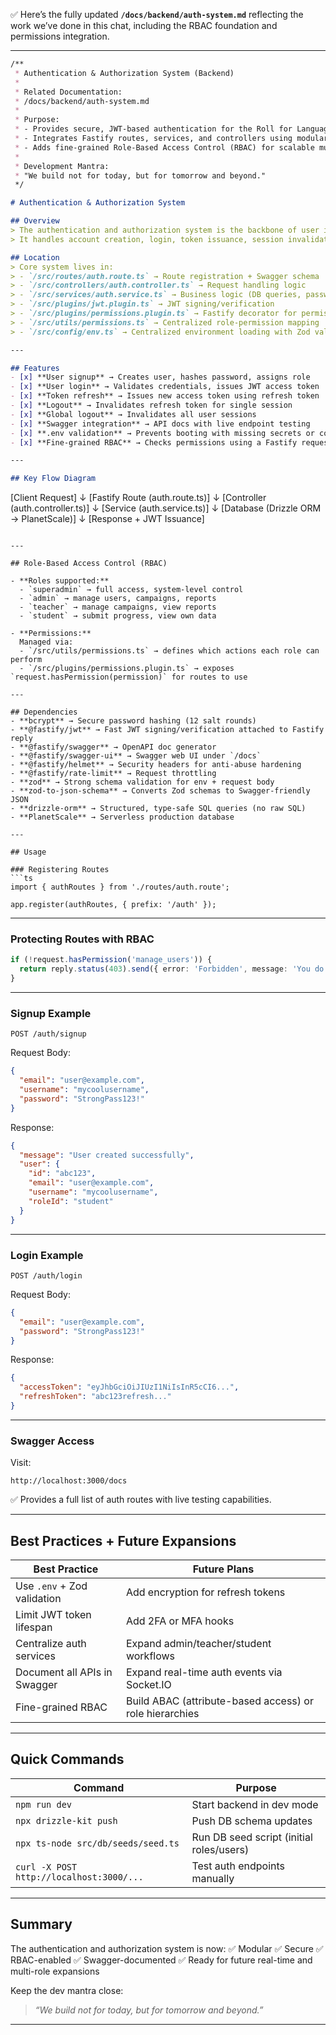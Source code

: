 ✅ Here’s the fully updated **`/docs/backend/auth-system.md`** reflecting the work we’ve done in this chat, including the RBAC foundation and permissions integration.

---

```markdown
/**
 * Authentication & Authorization System (Backend)
 * 
 * Related Documentation:
 * /docs/backend/auth-system.md
 * 
 * Purpose:
 * - Provides secure, JWT-based authentication for the Roll for Language platform
 * - Integrates Fastify routes, services, and controllers using modular clean architecture
 * - Adds fine-grained Role-Based Access Control (RBAC) for scalable multi-role management
 * 
 * Development Mantra:
 * "We build not for today, but for tomorrow and beyond."
 */

# Authentication & Authorization System

## Overview
> The authentication and authorization system is the backbone of user identity, session control, and permission management on the platform.  
> It handles account creation, login, token issuance, session invalidation, and fine-grained role-based access, while maintaining clean separation across routes, controllers, services, and plugins.

## Location
> Core system lives in:  
> - `/src/routes/auth.route.ts` → Route registration + Swagger schema  
> - `/src/controllers/auth.controller.ts` → Request handling logic  
> - `/src/services/auth.service.ts` → Business logic (DB queries, password checks)  
> - `/src/plugins/jwt.plugin.ts` → JWT signing/verification  
> - `/src/plugins/permissions.plugin.ts` → Fastify decorator for permission checks  
> - `/src/utils/permissions.ts` → Centralized role-permission mapping  
> - `/src/config/env.ts` → Centralized environment loading with Zod validation

---

## Features
- [x] **User signup** → Creates user, hashes password, assigns role
- [x] **User login** → Validates credentials, issues JWT access token
- [x] **Token refresh** → Issues new access token using refresh token
- [x] **Logout** → Invalidates refresh token for single session
- [x] **Global logout** → Invalidates all user sessions
- [x] **Swagger integration** → API docs with live endpoint testing
- [x] **.env validation** → Prevents booting with missing secrets or configs
- [x] **Fine-grained RBAC** → Checks permissions using a Fastify request decorator

---

## Key Flow Diagram

```

\[Client Request]
↓
\[Fastify Route (auth.route.ts)]
↓
\[Controller (auth.controller.ts)]
↓
\[Service (auth.service.ts)]
↓
\[Database (Drizzle ORM → PlanetScale)]
↓
\[Response + JWT Issuance]

````

---

## Role-Based Access Control (RBAC)

- **Roles supported:**
  - `superadmin` → full access, system-level control
  - `admin` → manage users, campaigns, reports
  - `teacher` → manage campaigns, view reports
  - `student` → submit progress, view own data

- **Permissions:**
  Managed via:
  - `/src/utils/permissions.ts` → defines which actions each role can perform
  - `/src/plugins/permissions.plugin.ts` → exposes `request.hasPermission(permission)` for routes to use

---

## Dependencies
- **bcrypt** → Secure password hashing (12 salt rounds)
- **@fastify/jwt** → Fast JWT signing/verification attached to Fastify reply
- **@fastify/swagger** → OpenAPI doc generator
- **@fastify/swagger-ui** → Swagger web UI under `/docs`
- **@fastify/helmet** → Security headers for anti-abuse hardening
- **@fastify/rate-limit** → Request throttling
- **zod** → Strong schema validation for env + request body
- **zod-to-json-schema** → Converts Zod schemas to Swagger-friendly JSON
- **drizzle-orm** → Structured, type-safe SQL queries (no raw SQL)
- **PlanetScale** → Serverless production database

---

## Usage

### Registering Routes
```ts
import { authRoutes } from './routes/auth.route';

app.register(authRoutes, { prefix: '/auth' });
````

---

### Protecting Routes with RBAC

```ts
if (!request.hasPermission('manage_users')) {
  return reply.status(403).send({ error: 'Forbidden', message: 'You do not have permission.' });
}
```

---

### Signup Example

`POST /auth/signup`

Request Body:

```json
{
  "email": "user@example.com",
  "username": "mycoolusername",
  "password": "StrongPass123!"
}
```

Response:

```json
{
  "message": "User created successfully",
  "user": {
    "id": "abc123",
    "email": "user@example.com",
    "username": "mycoolusername",
    "roleId": "student"
  }
}
```

---

### Login Example

`POST /auth/login`

Request Body:

```json
{
  "email": "user@example.com",
  "password": "StrongPass123!"
}
```

Response:

```json
{
  "accessToken": "eyJhbGciOiJIUzI1NiIsInR5cCI6...",
  "refreshToken": "abc123refresh..."
}
```

---

### Swagger Access

Visit:

```
http://localhost:3000/docs
```

✅ Provides a full list of auth routes with live testing capabilities.

---

## Best Practices + Future Expansions

| Best Practice                | Future Plans                                            |
| ---------------------------- | ------------------------------------------------------- |
| Use `.env` + Zod validation  | Add encryption for refresh tokens                       |
| Limit JWT token lifespan     | Add 2FA or MFA hooks                                    |
| Centralize auth services     | Expand admin/teacher/student workflows                  |
| Document all APIs in Swagger | Expand real-time auth events via Socket.IO              |
| Fine-grained RBAC            | Build ABAC (attribute-based access) or role hierarchies |

---

## Quick Commands

| Command                                  | Purpose                                  |
| ---------------------------------------- | ---------------------------------------- |
| `npm run dev`                            | Start backend in dev mode                |
| `npx drizzle-kit push`                   | Push DB schema updates                   |
| `npx ts-node src/db/seeds/seed.ts`       | Run DB seed script (initial roles/users) |
| `curl -X POST http://localhost:3000/...` | Test auth endpoints manually             |

---

## Summary

The authentication and authorization system is now:
✅ Modular
✅ Secure
✅ RBAC-enabled
✅ Swagger-documented
✅ Ready for future real-time and multi-role expansions

Keep the dev mantra close:

> *“We build not for today, but for tomorrow and beyond.”*

---

